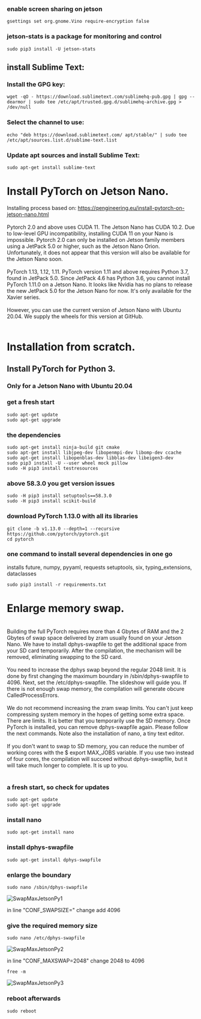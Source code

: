 ### enable screen sharing on jetson
```
gsettings set org.gnome.Vino require-encryption false
```
### jetson-stats is a package for monitoring and control
```
sudo pip3 install -U jetson-stats
```

## install Sublime Text:
### Install the GPG key:
```
wget -qO - https://download.sublimetext.com/sublimehq-pub.gpg | gpg --dearmor | sudo tee /etc/apt/trusted.gpg.d/sublimehq-archive.gpg > /dev/null
```
### Select the channel to use:
```
echo "deb https://download.sublimetext.com/ apt/stable/" | sudo tee /etc/apt/sources.list.d/sublime-text.list
```
### Update apt sources and install Sublime Text:


```
sudo apt-get install sublime-text
```

# Install PyTorch on Jetson Nano.
Installing process based on: 
https://qengineering.eu/install-pytorch-on-jetson-nano.html
<br><br>
Pytorch 2.0 and above uses CUDA 11. The Jetson Nano has CUDA 10.2.
Due to low-level GPU incompatibility, installing CUDA 11 on your Nano is impossible.
Pytorch 2.0 can only be installed on Jetson family members using a JetPack 5.0 or higher, such as the Jetson Nano Orion.
Unfortunately, it does not appear that this version will also be available for the Jetson Nano soon.
<br><br>
PyTorch 1.13, 1.12, 1.11.
PyTorch version 1.11 and above requires Python 3.7, found in JetPack 5.0.
Since JetPack 4.6 has Python 3.6, you cannot install PyTorch 1.11.0 on a Jetson Nano.
It looks like Nvidia has no plans to release the new JetPack 5.0 for the Jetson Nano for now. It's only available for the Xavier series.
<br><br>
However, you can use the current version of Jetson Nano with Ubuntu 20.04. We supply the wheels for this version at GitHub.
<br><br>

# Installation from scratch.

## Install PyTorch for Python 3.

### Only for a Jetson Nano with Ubuntu 20.04

### get a fresh start
```
sudo apt-get update
sudo apt-get upgrade
```
### the dependencies
```
sudo apt-get install ninja-build git cmake
sudo apt-get install libjpeg-dev libopenmpi-dev libomp-dev ccache
sudo apt-get install libopenblas-dev libblas-dev libeigen3-dev
sudo pip3 install -U --user wheel mock pillow
sudo -H pip3 install testresources
```
### above 58.3.0 you get version issues
```
sudo -H pip3 install setuptools==58.3.0
sudo -H pip3 install scikit-build
```
### download PyTorch 1.13.0 with all its libraries
```
git clone -b v1.13.0 --depth=1 --recursive https://github.com/pytorch/pytorch.git
cd pytorch
```
### one command to install several dependencies in one go
installs future, numpy, pyyaml, requests
setuptools, six, typing_extensions, dataclasses
```
sudo pip3 install -r requirements.txt
```

# Enlarge memory swap.
<br>
Building the full PyTorch requires more than 4 Gbytes of RAM and the 2 Gbytes of swap space delivered by zram usually found on your Jetson Nano. We have to install dphys-swapfile to get the additional space from your SD card temporarily. After the compilation, the mechanism will be removed, eliminating swapping to the SD card.
<br><br>
You need to increase the dphys swap beyond the regular 2048 limit. It is done by first changing the maximum boundary in /sbin/dphys-swapfile to 4096. Next, set the /etc/dphys-swapfile. The slideshow will guide you. If there is not enough swap memory, the compilation will generate obcure CalledProcessErrors.
<br><br>
We do not recommend increasing the zram swap limits. You can't just keep compressing system memory in the hopes of getting some extra space. There are limits. It is better that you temporarily use the SD memory. Once PyTorch is installed, you can remove dphys-swapfile again.
Please follow the next commands. Note also the installation of nano, a tiny text editor.
<br><br>
If you don't want to swap to SD memory, you can reduce the number of working cores with the $ export MAX_JOBS variable. If you use two instead of four cores, the compilation will succeed without dphys-swapfile, but it will take much longer to complete. It is up to you.
<br><br>

### a fresh start, so check for updates
```
sudo apt-get update
sudo apt-get upgrade
```
### install nano
```
sudo apt-get install nano
```
### install dphys-swapfile
```
sudo apt-get install dphys-swapfile
```
### enlarge the boundary
```
sudo nano /sbin/dphys-swapfile
```
![SwapMaxJetsonPy1](https://github.com/silenzio777/nVidiaJatsonNano_Install/assets/7931919/1c16fd46-367c-4e81-b86b-884009f3e8f2)

in line "CONF_SWAPSIZE="
change add 4096

### give the required memory size
```
sudo nano /etc/dphys-swapfile
```
![SwapMaxJetsonPy2](https://github.com/silenzio777/nVidiaJatsonNano_Install/assets/7931919/ff9aaba6-d87b-4e87-9445-a103807ac233)

in line "CONF_MAXSWAP=2048"
change 2048 to 4096

```
free -m
```
![SwapMaxJetsonPy3](https://github.com/silenzio777/nVidiaJatsonNano_Install/assets/7931919/dd4f279c-e100-4a8d-ad31-ddf31baead1b)


### reboot afterwards

```
sudo reboot
```

